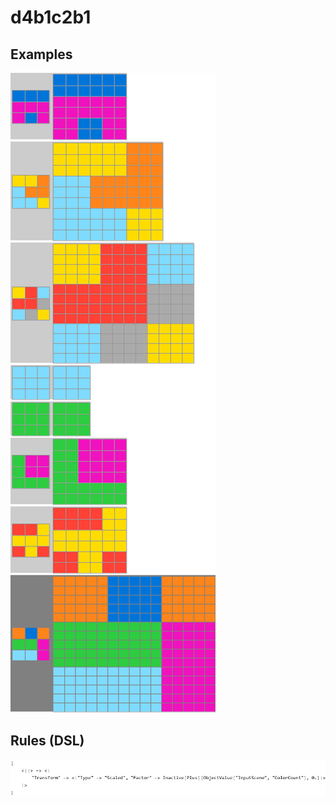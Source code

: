 # d4b1c2b1

## Examples

![ARC examples for d4b1c2b1](examples.png?raw=true)

## Rules (DSL)

![DSL rules for d4b1c2b1](rules.png?raw=true)


